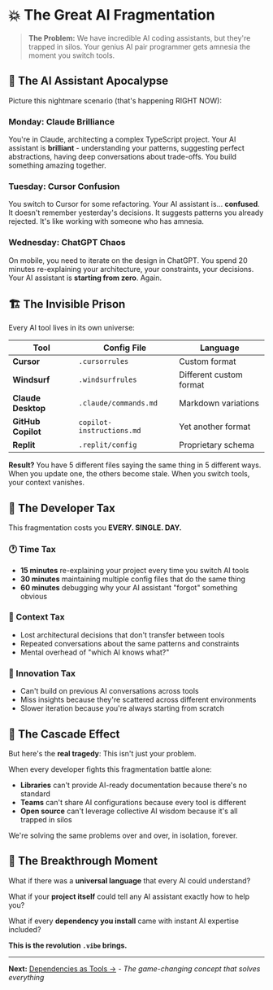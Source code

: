 # 💥 The Great AI Fragmentation

> **The Problem:** We have incredible AI coding assistants, but they're trapped in silos. Your genius AI pair programmer gets amnesia the moment you switch tools.

## 🤖 The AI Assistant Apocalypse

Picture this nightmare scenario (that's happening RIGHT NOW):

### Monday: Claude Brilliance
You're in Claude, architecting a complex TypeScript project. Your AI assistant is **brilliant** - understanding your patterns, suggesting perfect abstractions, having deep conversations about trade-offs. You build something amazing together.

### Tuesday: Cursor Confusion  
You switch to Cursor for some refactoring. Your AI assistant is... **confused**. It doesn't remember yesterday's decisions. It suggests patterns you already rejected. It's like working with someone who has amnesia.

### Wednesday: ChatGPT Chaos
On mobile, you need to iterate on the design in ChatGPT. You spend 20 minutes re-explaining your architecture, your constraints, your decisions. Your AI assistant is **starting from zero**. Again.

## 🏗️ The Invisible Prison

Every AI tool lives in its own universe:

| Tool | Config File | Language |
|------|-------------|----------|
| **Cursor** | `.cursorrules` | Custom format |
| **Windsurf** | `.windsurfrules` | Different custom format |  
| **Claude Desktop** | `.claude/commands.md` | Markdown variations |
| **GitHub Copilot** | `copilot-instructions.md` | Yet another format |
| **Replit** | `.replit/config` | Proprietary schema |

**Result?** You have 5 different files saying the same thing in 5 different ways. When you update one, the others become stale. When you switch tools, your context vanishes.

## 😤 The Developer Tax

This fragmentation costs you **EVERY. SINGLE. DAY.**

### 🕐 Time Tax
- **15 minutes** re-explaining your project every time you switch AI tools
- **30 minutes** maintaining multiple config files that do the same thing
- **60 minutes** debugging why your AI assistant "forgot" something obvious

### 🧠 Context Tax  
- Lost architectural decisions that don't transfer between tools
- Repeated conversations about the same patterns and constraints
- Mental overhead of "which AI knows what?"

### 🚀 Innovation Tax
- Can't build on previous AI conversations across tools
- Miss insights because they're scattered across different environments
- Slower iteration because you're always starting from scratch

## 🌊 The Cascade Effect

But here's the **real tragedy**: This isn't just your problem.

When every developer fights this fragmentation battle alone:
- **Libraries** can't provide AI-ready documentation because there's no standard
- **Teams** can't share AI configurations because every tool is different
- **Open source** can't leverage collective AI wisdom because it's all trapped in silos

We're solving the same problems over and over, in isolation, forever.

## 🎯 The Breakthrough Moment

What if there was a **universal language** that every AI could understand?

What if your **project itself** could tell any AI assistant exactly how to help you?

What if every **dependency you install** came with instant AI expertise included?

**This is the revolution `.vibe` brings.**

---

**Next:** [Dependencies as Tools →](02-dependencies-as-tools.md) - *The game-changing concept that solves everything*